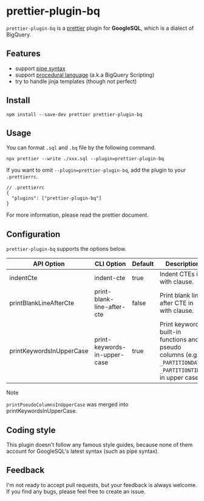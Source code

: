 # prettier-plugin-bq

`prettier-plugin-bq` is a [prettier](https://prettier.io/) plugin for **GoogleSQL**, which is a dialect of BigQuery.

## Features

- support [pipe syntax](https://cloud.google.com/bigquery/docs/reference/standard-sql/pipe-syntax)
- support [procedural language](https://cloud.google.com/bigquery/docs/reference/standard-sql/procedural-language) (a.k.a BigQuery Scripting)
- try to handle jinja templates (though not perfect)

## Install

```
npm install --save-dev prettier prettier-plugin-bq
```

## Usage

You can format `.sql` and `.bq` file by the following command.

```
npx prettier --write ./xxx.sql --plugin=prettier-plugin-bq
```

If you want to omit `--plugin=prettier-plugin-bq`, add the plugin to your `.prettierrc`.

```jsonc
// .prettierrc
{
  "plugins": ["prettier-plugin-bq"]
}
```

For more information, please read the prettier document.

## Configuration

`prettier-plugin-bq` supports the options below.

| API Option               | CLI Option                   | Default | Description                                                                                                    |
| ------------------------ | ---------------------------- | ------- | -------------------------------------------------------------------------------------------------------------- |
| indentCte                | indent-cte                   | true    | Indent CTEs in with clause.                                                                                    |
| printBlankLineAfterCte   | print-blank-line-after-cte   | false   | Print blank line after CTE in with clause.                                                                     |
| printKeywordsInUpperCase | print-keywords-in-upper-case | true    | Print keywords, built-in functions and pseudo columns (e.g. `_PARTITIONDATE`, `_PARTITIONTIME`) in upper case. |

> [!NOTE]
>
> `printPseudoColumnsInUpperCase` was merged into printKeywordsInUpperCase.

## Coding style

This plugin doesn't follow any famous style guides,
because none of them account for GoogleSQL's latest syntax (such as pipe syntax).

## Feedback

I'm not ready to accept pull requests, but your feedback is always welcome.
If you find any bugs, please feel free to create an issue.

